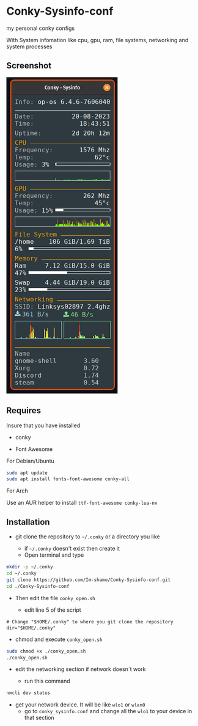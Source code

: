# Conky-Sysinfo-conf

my personal conky configs

With System infomation like cpu, gpu, ram, file systems, networking and system processes

## Screenshot

![Screenshot from 2023-08-17 21-38-08](Conky-Sysinfo.png)

## Requires
Insure that you have installed

* conky

* Font Awesome

For Debian/Ubuntu

```bash
sudo apt update
sudo apt install fonts-font-awesome conky-all
```
For Arch

Use an AUR helper to install `ttf-font-awesome conky-lua-nv`

## Installation

- git clone the repository to `~/.conky` or a directory you like

   - if `~/.conky` doesn't exist then create it
   - Open terminal and type

```bash
mkdir -p ~/.conky
cd ~/.conky
git clone https://github.com/Im-shamo/Conky-Sysinfo-conf.git
cd ./Conky-Sysinfo-conf
```
- Then edit the file `conky_open.sh`

   - edit line 5 of the script

```
# Change "$HOME/.conky" to where you git clone the repository
dir="$HOME/.conky"
```
   - chmod and execute `conky_open.sh`

```bash
sudo chmod +x ./conky_open.sh
./conky_open.sh
```

- edit the networking section if network doesn`t work

   - run this command

```bash
nmcli dev status
```


- get your network device. It will be like `wlo1` or `wlan0`
   - go to `conky_sysinfo.conf` and change all the `wlo1` to your device in that section
